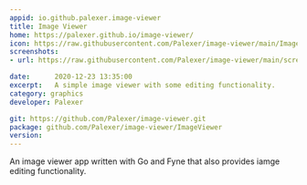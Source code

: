 ```yaml
---
appid: io.github.palexer.image-viewer
title: Image Viewer
home: https://palexer.github.io/image-viewer/
icon: https://raw.githubusercontent.com/Palexer/image-viewer/main/ImageViewer/data/icon.png
screenshots:
- url: https://raw.githubusercontent.com/Palexer/image-viewer/main/screenshot.png

date:      2020-12-23 13:35:00
excerpt:   A simple image viewer with some editing functionality.
category: graphics
developer: Palexer

git: https://github.com/Palexer/image-viewer.git
package: github.com/Palexer/image-viewer/ImageViewer
version: 
---
```


An image viewer app written with Go and Fyne that also provides iamge editing
functionality.

